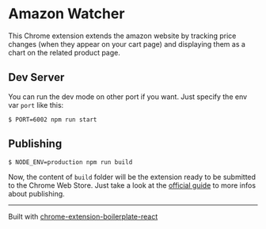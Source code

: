 # Amazon Watcher

This Chrome extension extends the amazon website by tracking price changes (when they appear on your cart page) and displaying them as a chart on the related product page.

## Dev Server

You can run the dev mode on other port if you want. Just specify the env var `port` like this:

```
$ PORT=6002 npm run start
```

## Publishing

```
$ NODE_ENV=production npm run build
```

Now, the content of `build` folder will be the extension ready to be submitted to the Chrome Web Store. Just take a look at the [official guide](https://developer.chrome.com/webstore/publish) to more infos about publishing.

---

Built with [chrome-extension-boilerplate-react](https://github.com/lxieyang/chrome-extension-boilerplate-react)
